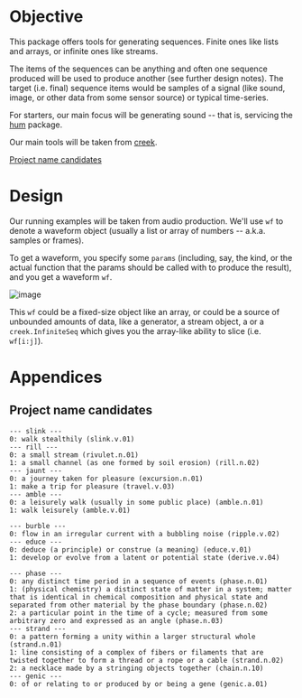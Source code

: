 # Objective

This package offers tools for generating sequences. Finite ones like lists and arrays, or infinite ones like streams. 

The items of the sequences can be anything and often one sequence produced will be used to produce another (see further design notes). 
The target (i.e. final) sequence items would be samples of a signal (like sound, image, or other data from some sensor source) or typical time-series. 

For starters, our main focus will be generating sound -- that is, servicing the [hum](https://github.com/otosense/hum) package. 

Our main tools will be taken from [creek](https://github.com/i2mint/creek). 

[Project name candidates](##project-name-candidates)



# Design

Our running examples will be taken from audio production. 
We'll use `wf` to denote a waveform object (usually a list or array of numbers -- a.k.a. samples or frames). 

To get a waveform, you specify some `params` (including, say, the kind, 
or the actual function that the params should be called with to produce the result), 
and you get a waveform `wf`.

![image](https://user-images.githubusercontent.com/1906276/129167933-b1cdba31-0e8c-46b9-b789-c89732d06ce3.png)

This `wf` could be a fixed-size object like an array, or could be a source of unbounded amounts of data, 
like a generator, a stream object, a or a `creek.InfiniteSeq` which gives you the array-like ability to slice (i.e. `wf[i:j]`). 


# Appendices

## Project name candidates

```
--- slink ---
0: walk stealthily (slink.v.01)
--- rill ---
0: a small stream (rivulet.n.01)
1: a small channel (as one formed by soil erosion) (rill.n.02)
--- jaunt ---
0: a journey taken for pleasure (excursion.n.01)
1: make a trip for pleasure (travel.v.03)
--- amble ---
0: a leisurely walk (usually in some public place) (amble.n.01)
1: walk leisurely (amble.v.01)

--- burble ---
0: flow in an irregular current with a bubbling noise (ripple.v.02)
--- educe ---
0: deduce (a principle) or construe (a meaning) (educe.v.01)
1: develop or evolve from a latent or potential state (derive.v.04)

--- phase ---
0: any distinct time period in a sequence of events (phase.n.01)
1: (physical chemistry) a distinct state of matter in a system; matter that is identical in chemical composition and physical state and separated from other material by the phase boundary (phase.n.02)
2: a particular point in the time of a cycle; measured from some arbitrary zero and expressed as an angle (phase.n.03)
--- strand ---
0: a pattern forming a unity within a larger structural whole (strand.n.01)
1: line consisting of a complex of fibers or filaments that are twisted together to form a thread or a rope or a cable (strand.n.02)
2: a necklace made by a stringing objects together (chain.n.10)
--- genic ---
0: of or relating to or produced by or being a gene (genic.a.01)
```
